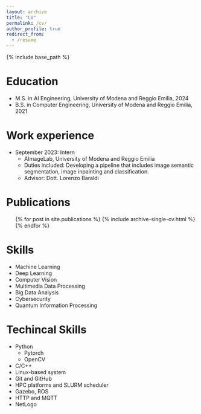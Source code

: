 ```yaml
---
layout: archive
title: "CV"
permalink: /cv/
author_profile: true
redirect_from:
  - /resume
---
```


{% include base_path %}

Education
======
* M.S. in AI Engineering, University of Modena and Reggio Emilia, 2024
* B.S. in Computer Engineering, University of Modena and Reggio Emilia, 2021



Work experience
======
* September 2023: Intern
  * AImageLab, University of Modena and Reggio Emilia
  * Duties included: Developing a pipeline that includes image semantic segmentation, image inpainting and classification.
  * Advisor: Dott. Lorenzo Baraldi

Publications
======
  <ul>{% for post in site.publications %}
    {% include archive-single-cv.html %}
  {% endfor %}</ul>

Skills
======
* Machine Learning
* Deep Learning
* Computer Vision
* Multimedia Data Processing
* Big Data Analysis
* Cybersecurity
* Quantum Information Processing

Techincal Skills
======
* Python
  * Pytorch
  * OpenCV
* C/C++
* Linux-based system
* Git and GitHub
* HPC platforms and SLURM scheduler
* Gazebo, ROS
* HTTP and MQTT
* NetLogo






  

